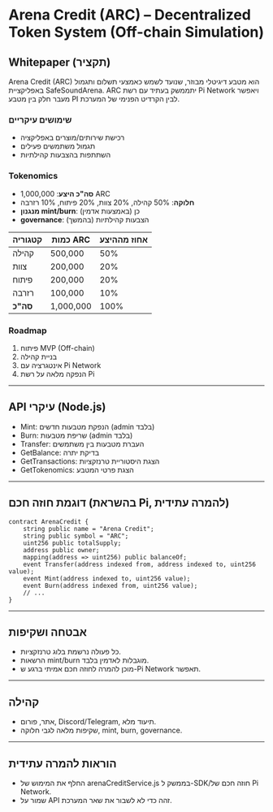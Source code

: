 # Arena Credit (ARC) – Decentralized Token System (Off-chain Simulation)

## Whitepaper (תקציר)
Arena Credit (ARC) הוא מטבע דיגיטלי מבוזר, שנועד לשמש כאמצעי תשלום ותגמול באפליקציית SafeSoundArena. ARC יתממשק בעתיד עם רשת Pi Network ויאפשר מעבר חלק בין מטבע PI לבין הקרדיט הפנימי של המערכת.

### שימושים עיקריים
- רכישת שירותים/מוצרים באפליקציה
- תגמול משתמשים פעילים
- השתתפות בהצבעות קהילתיות

### Tokenomics
- **סה"כ היצע**: 1,000,000 ARC
- **חלוקה**: 50% קהילה, 20% צוות, 20% פיתוח, 10% רזרבה
- **מנגנון mint/burn**: כן (באמצעות אדמין)
- **governance**: הצבעות קהילתיות (בהמשך)

| קטגוריה     | כמות ARC | אחוז מההיצע |
|-------------|----------|-------------|
| קהילה       | 500,000  | 50%         |
| צוות        | 200,000  | 20%         |
| פיתוח       | 200,000  | 20%         |
| רזרבה       | 100,000  | 10%         |
| **סה"כ**    | 1,000,000| 100%        |

### Roadmap
1. פיתוח MVP (Off-chain)
2. בניית קהילה
3. אינטגרציה עם Pi Network
4. הנפקה מלאה על רשת Pi

---

## API עיקרי (Node.js)

- Mint: הנפקת מטבעות חדשים (admin בלבד)
- Burn: שריפת מטבעות (admin בלבד)
- Transfer: העברת מטבעות בין משתמשים
- GetBalance: בדיקת יתרה
- GetTransactions: הצגת היסטוריית טרנזקציות
- GetTokenomics: הצגת פרטי המטבע

---

## דוגמת חוזה חכם (בהשראת Pi, להמרה עתידית)

```
contract ArenaCredit {
    string public name = "Arena Credit";
    string public symbol = "ARC";
    uint256 public totalSupply;
    address public owner;
    mapping(address => uint256) public balanceOf;
    event Transfer(address indexed from, address indexed to, uint256 value);
    event Mint(address indexed to, uint256 value);
    event Burn(address indexed from, uint256 value);
    // ...
}
```

---

## אבטחה ושקיפות
- כל פעולה נרשמת בלוג טרנזקציות.
- הרשאות mint/burn מוגבלות לאדמין בלבד.
- מוכן להמרה לחוזה חכם אמיתי ברגע ש-Pi Network תאפשר.

---

## קהילה
- אתר, פורום, Discord/Telegram, תיעוד מלא.
- שקיפות מלאה לגבי חלוקה, mint, burn, governance.

---

## הוראות להמרה עתידית
- החלף את המימוש של arenaCreditService.js בממשק ל-SDK/חוזה חכם של Pi Network.
- שמור על API זהה כדי לא לשבור את שאר המערכת.
